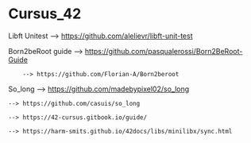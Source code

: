 # Cursus_42

Libft Unitest --> https://github.com/alelievr/libft-unit-test

Born2beRoot guide --> https://github.com/pasqualerossi/Born2BeRoot-Guide

		--> https://github.com/Florian-A/Born2beroot

So_long --> https://github.com/madebypixel02/so_long

	--> https://github.com/casuis/so_long
 
 	--> https://42-cursus.gitbook.io/guide/
  
  	--> https://harm-smits.github.io/42docs/libs/minilibx/sync.html
